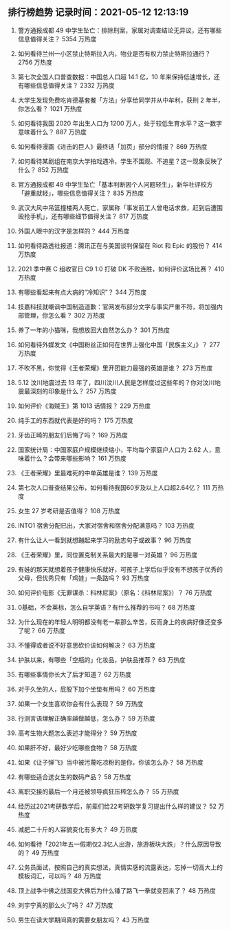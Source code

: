 
## 排行榜趋势 记录时间：2021-05-12 12:13:19
  
  1. 警方通报成都 49 中学生坠亡：排除刑案，家属对调查结论无异议，还有哪些信息值得关注？ 5354 万热度
    
  2. 如何看待兰州一小区禁止特斯拉入内，物业是否有权力禁止特斯拉通行？ 2756 万热度
    
  3. 第七次全国人口普查数据：中国总人口超 14.1 亿，10 年来保持低速增长，还有哪些信息值得关注？ 2332 万热度
    
  4. 大学生发现免费吃肯德基套餐「方法」分享给同学并从中牟利，获刑 2 年半，你怎么看？ 1021 万热度
    
  5. 如何看待我国 2020 年出生人口为 1200 万人，处于较低生育水平？这一数字意味着什么？ 887 万热度
    
  6. 如何看待漫画《进击的巨人》最终话「加页」部分的情报？ 869 万热度
    
  7. 如何看待某剧组在南京大学拍戏遇冷，学生不围观、不追星？这一现象反映了什么？ 852 万热度
    
  8. 官方通报成都 49 中学生坠亡「基本判断因个人问题轻生」，新华社评校方「避重就轻」，哪些信息值得关注？ 835 万热度
    
  9. 武汉大风中吊篮撞楼两人死亡，家属称「事发前工人曾电话求救，赶到后遭围殴抢手机」，还有哪些细节值得关注？ 817 万热度
    
  10. 外国人眼中的汉字是怎样的？ 444 万热度
    
  11. 如何看待路透社报道：腾讯正在与美国谈判保留在 Riot 和 Epic 的股份？ 414 万热度
    
  12. 2021 季中赛 C 组收官日 C9 1:0 打破 DK 不败连胜，如何评价这场比赛？ 410 万热度
    
  13. 有哪些看起来有点大病的“冷知识”？ 344 万热度
    
  14. 技嘉科技就嘲讽中国制造道歉：官网发布部分文字与事实严重不符，将加强内部管理，你怎么看？ 302 万热度
    
  15. 养了一年的小猫咪，我想放回大自然怎么办？ 301 万热度
    
  16. 如何看待外媒发文《中国粉丝正如何在世界上强化中国「民族主义」》？ 277 万热度
    
  17. 不吹不黑，你觉得《王者荣耀》里开团能力最强的英雄是谁？ 273 万热度
    
  18. 5.12 汶川地震过去 13 年了，四川汶川人民是怎样度过这些年的？你对汶川地震最深刻的印象是什么？ 257 万热度
    
  19. 如何评价《海贼王》第 1013 话情报？ 229 万热度
    
  20. 纯手工的东西就代表是好的吗？ 175 万热度
    
  21. 牙齿正畸的朋友们后悔了吗？ 169 万热度
    
  22. 国家统计局：中国家庭户规模继续缩小，平均每个家庭户人口为 2.62 人，意味着什么？会带来哪些影响？ 161 万热度
    
  23. 《王者荣耀》里最难死的中单英雄是谁？ 139 万热度
    
  24. 第七次人口普查结果公布，如何看待我国60岁及以上人口超2.64亿？ 111 万热度
    
  25. 女生 27 岁考研是否值得？ 108 万热度
    
  26. INTO1 宿舍分配已出，大家对宿舍和宿舍分配满意吗？ 103 万热度
    
  27. 有什么让人一看到就想蹦起来学习的励志句子或故事？ 96 万热度
    
  28. 《王者荣耀》里，同位置克制关系最大的是哪一对英雄？ 96 万热度
    
  29. 有娃的那天就想着孩子健康快乐就好，可孩子上学后似乎没有不想孩子优秀的父母，但优秀只有「鸡娃」一条路吗？ 93 万热度
    
  30. 如何评价电影《无罪谋杀：科林尼案》（原名：《科林尼案》）？ 76 万热度
    
  31. 0基础，不会英标，怎么自学英语？有什么推荐的书吗？ 68 万热度
    
  32. 为什么现在的年轻人明明都没有老一辈那么辛苦，反而身上的疾病好像还变多了呢？ 66 万热度
    
  33. 不懂得或者说不好意思砍价该如何解决？ 63 万热度
    
  34. 护肤以来，有哪些「空瓶的」化妆品，护肤品推荐？ 63 万热度
    
  35. 有哪些事情你长大了后才知道？ 62 万热度
    
  36. 对于久坐的人，屁股下加个坐垫有用吗？ 60 万热度
    
  37. 如果一个女生喜欢你会有什么表现？ 59 万热度
    
  38. 行测言语理解正确率越做越低，怎么办？ 59 万热度
    
  39. 高考生物大题怎么表述才能得分？ 59 万热度
    
  40. 如果肝不好，最好少吃哪些食物？ 58 万热度
    
  41. 如果《让子弹飞》当中被污蔑吃凉粉的是你，你该怎么办？ 58 万热度
    
  42. 有哪些适合送女生的数码产品？ 58 万热度
    
  43. 离职交接的最后一个月还被领导疯狂压榨怎么办？ 55 万热度
    
  44. 经历过2021考研数学后，前辈们给22考研数学复习提出什么样的建议？ 52 万热度
    
  45. 减肥二十斤的人容貌变化有多大？ 49 万热度
    
  46. 如何看待「2021年五一假期仅2.3亿人出游，旅游板块大跌」？什么原因导致的？ 49 万热度
    
  47. 公务员面试，按照自己的真实想法，真情实感的流露表达，忘掉一切高大上的模板词汇，可以吗？ 48 万热度
    
  48. 顶上战争中佛之战国变大佛后为什么锤了路飞一拳就变回来了？ 48 万热度
    
  49. 刘宇宁真的那么火了吗？ 47 万热度
    
  50. 男生在读大学期间真的需要女朋友吗？ 43 万热度
    